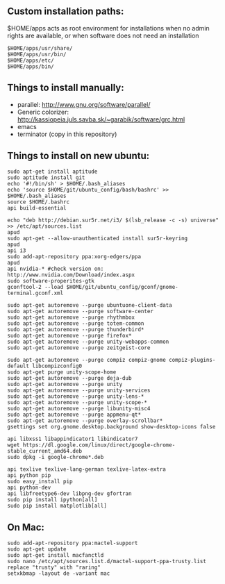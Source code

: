 ## Custom installation paths:
$HOME/apps acts as root environment for installations when no admin rights are
available, or when software does not need an installation

	$HOME/apps/usr/share/
	$HOME/apps/usr/bin/
	$HOME/apps/etc/
	$HOME/apps/bin/


## Things to install manually: ##
- parallel: http://www.gnu.org/software/parallel/
- Generic colorizer: http://kassiopeia.juls.savba.sk/~garabik/software/grc.html
- emacs
- terminator (copy in this repository)

## Things to install on new ubuntu: ##

	sudo apt-get install aptitude
	sudo aptitude install git
	echo '#!/bin/sh' > $HOME/.bash_aliases
	echo 'source $HOME/git/ubuntu_config/bash/bashrc' >> $HOME/.bash_aliases
	source $HOME/.bashrc
	api build-essential

	echo "deb http://debian.sur5r.net/i3/ $(lsb_release -c -s) universe" >> /etc/apt/sources.list
	apud
	sudo apt-get --allow-unauthenticated install sur5r-keyring
	apud
	api i3
	sudo add-apt-repository ppa:xorg-edgers/ppa
	apud
	api nvidia-* #check version on: http://www.nvidia.com/Download/index.aspx
	sudo software-properites-gtk
	gconftool-2 --load $HOME/git/ubuntu_config/gconf/gnome-terminal.gconf.xml

	sudo apt-get autoremove --purge ubuntuone-client-data
	sudo apt-get autoremove --purge software-center
	sudo apt-get autoremove --purge rhythmbox
	sudo apt-get autoremove --purge totem-common
	sudo apt-get autoremove --purge thunderbird*
	sudo apt-get autoremove --purge firefox*
	sudo apt-get autoremove --purge unity-webapps-common
	sudo apt-get autoremove --purge zeitgeist-core

	sudo apt-get autoremove --purge compiz compiz-gnome compiz-plugins-default libcompizconfig0
	sudo apt-get purge unity-scope-home
	sudo apt-get autoremove --purge deja-dub
	sudo apt-get autoremove --purge unity
	sudo apt-get autoremove --purge unity-services
	sudo apt-get autoremove --purge unity-lens-*
	sudo apt-get autoremove --purge unity-scope-*
	sudo apt-get autoremove --purge libunity-misc4
	sudo apt-get autoremove --purge appmenu-qt*
	sudo apt-get autoremove --purge overlay-scrollbar*
	gsettings set org.gnome.desktop.background show-desktop-icons false

	api libxss1 libappindicator1 libindicator7
	wget https://dl.google.com/linux/direct/google-chrome-stable_current_amd64.deb
	sudo dpkg -i google-chrome*.deb

	api texlive texlive-lang-german texlive-latex-extra
	api python pip
	sudo easy_install pip
	api python-dev
	api libfreetype6-dev libpng-dev gfortran
	sudo pip install ipython[all]
	sudo pip install matplotlib[all]

## On Mac: ##
	sudo add-apt-repository ppa:mactel-support
	sudo apt-get update
	sudo apt-get install macfanctld
	sudo nano /etc/apt/sources.list.d/mactel-support-ppa-trusty.list
	replace "trusty" with "raring"
	setxkbmap -layout de -variant mac